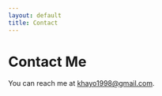```yaml
---
layout: default
title: Contact
---
```


<div class="contact">
  <h1>Contact Me</h1>
  <p>You can reach me at <a href="mailto:khayo1998@gmail.com">khayo1998@gmail.com</a>.</p>
</div>
